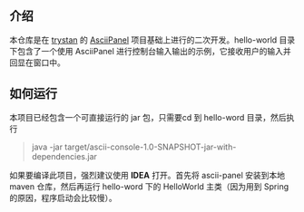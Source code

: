 ## 介绍

本仓库是在 [trystan](https://github.com/trystan) 的 [AsciiPanel](https://github.com/trystan/AsciiPanel) 项目基础上进行的二次开发。hello-world 目录下包含了一个使用 AsciiPanel 进行控制台输入输出的示例，它接收用户的输入并回显在窗口中。

## 如何运行

本项目已经包含一个可直接运行的 jar 包，只需要cd 到 hello-word 目录，然后执行
> java -jar target/ascii-console-1.0-SNAPSHOT-jar-with-dependencies.jar

如果要编译此项目，强烈建议使用 **IDEA** 打开。首先将 ascii-panel 安装到本地 maven 仓库，然后再运行 hello-word 下的 HelloWorld 主类（因为用到 Spring 的原因，程序启动会比较慢）。
